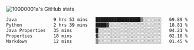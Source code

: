![10000001a's GitHub stats](https://github-readme-stats.vercel.app/api?username=10000001a&show_icons=true&theme=onedark&count_private=true)

<!-- [![Top Langs](https://github-readme-stats.vercel.app/api/top-langs/?username=10000001a&layout=compact&theme=onedark&langs_count=5)](https://github.com/anuraghazra/github-readme-stats) -->
<!--
**10000001a/10000001a** is a ✨ _special_ ✨ repository because its `README.md` (this file) appears on your GitHub profile.

Here are some ideas to get you started:

- 🔭 I’m currently working on ...
- 🌱 I’m currently learning ...
- 👯 I’m looking to collaborate on ...
- 🤔 I’m looking for help with ...
- 💬 Ask me about ...
- 📫 How to reach me: ...
- 😄 Pronouns: ...
- ⚡ Fun fact: ...
-->

<!--START_SECTION:waka-->

```txt
Java              9 hrs 53 mins   █████████████████▒░░░░░░░   69.89 %
Python            2 hrs 39 mins   ████▓░░░░░░░░░░░░░░░░░░░░   18.81 %
Java Properties   35 mins         █░░░░░░░░░░░░░░░░░░░░░░░░   04.21 %
Properties        18 mins         ▓░░░░░░░░░░░░░░░░░░░░░░░░   02.18 %
Markdown          12 mins         ▒░░░░░░░░░░░░░░░░░░░░░░░░   01.45 %
```

<!--END_SECTION:waka-->
